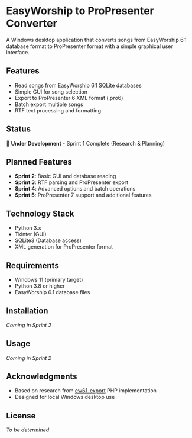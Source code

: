 # EasyWorship to ProPresenter Converter

A Windows desktop application that converts songs from EasyWorship 6.1 database format to ProPresenter format with a simple graphical user interface.

## Features

- Read songs from EasyWorship 6.1 SQLite databases
- Simple GUI for song selection
- Export to ProPresenter 6 XML format (.pro6)
- Batch export multiple songs
- RTF text processing and formatting

## Status

🚧 **Under Development** - Sprint 1 Complete (Research & Planning)

## Planned Features

- **Sprint 2**: Basic GUI and database reading
- **Sprint 3**: RTF parsing and ProPresenter export
- **Sprint 4**: Advanced options and batch operations
- **Sprint 5**: ProPresenter 7 support and additional features

## Technology Stack

- Python 3.x
- Tkinter (GUI)
- SQLite3 (Database access)
- XML generation for ProPresenter format

## Requirements

- Windows 11 (primary target)
- Python 3.8 or higher
- EasyWorship 6.1 database files

## Installation

*Coming in Sprint 2*

## Usage

*Coming in Sprint 2*

## Acknowledgments

- Based on research from [ew61-export](https://github.com/jamesinglis/ew61-export) PHP implementation
- Designed for local Windows desktop use

## License

*To be determined*
